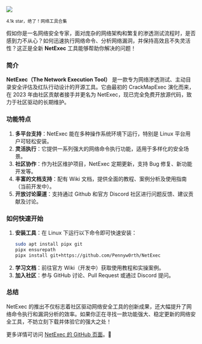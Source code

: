 <img src="/assets/image/250425-NetExec.png"/> 

<small>4.1k star，绝了！网络工具合集</small>

假如你是一名网络安全专家，面对庞杂的网络架构和繁复的渗透测试流程时，是否感到力不从心？如何迅速执行网络命令、分析网络漏洞，并保持高效且不失灵活性？这正是全新 **NetExec** 工具能够帮助你解决的问题！

### 简介
**NetExec（The Network Execution Tool）** 是一款专为网络渗透测试、主动目录安全评估及红队行动设计的开源工具。它由最初的 CrackMapExec 演化而来，在 2023 年由社区贡献者接手并更名为 NetExec，现已完全免费开放源代码，致力于社区驱动的长期维护。

### 功能特点
1. **多平台支持**：NetExec 能在多种操作系统环境下运行，特别是 Linux 平台用户可轻松安装。
2. **灵活执行**：它提供一系列强大的网络命令执行功能，适用于多样化的安全场景。
3. **社区协作**：作为社区维护项目，NetExec 定期更新，支持 Bug 修复、新功能开发等。
4. **丰富的文档支持**：配有 Wiki 文档，提供全面的教程、案例分析及使用指南（当前开发中）。
5. **开放讨论渠道**：支持通过 Github 和官方 Discord 社区进行问题反馈、建议贡献及讨论。

### 如何快速开始
1. **安装工具**：在 Linux 下运行以下命令即可快速安装：
   ```bash
   sudo apt install pipx git
   pipx ensurepath
   pipx install git+https://github.com/Pennyw0rth/NetExec
   ```
2. **学习文档**：前往官方 Wiki（开发中）获取使用教程和实操案例。
3. **加入社区**：参与 GitHub 讨论、Pull Request 或通过 Discord 提问。

### 总结
NetExec 的推出不仅标志着社区驱动网络安全工具的创新成果，还大幅提升了网络命令执行和漏洞分析的效率。如果你正在寻找一款功能强大、稳定更新的网络安全工具，不妨立刻下载并体验它的强大之处！

更多详情可访问 [NetExec 的 GitHub 页面](https://github.com/Pennyw0rth/NetExec)。🎉